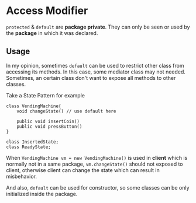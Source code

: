 # Access Modifier

`protected` & `default` are **package private**. They can only be seen or used by the **package** in which it was declared.

## Usage

In my opinion, sometimes `default` can be used to restrict other class from accessing its methods. In this case, some mediator class may not needed. Sometimes, an certain class don't want to expose all methods to other classes.

Take a State Pattern for example

    class VendingMachine{
        void changeState() // use default here
        
        public void insertCoin()
        public void pressButton()
    }
    
    class InsertedState;
    class ReadyState;

When `VendingMachine vm = new VendingMachine()` is used in **client** which is normally not in a same package, `vm.changeState()` should not exposed to client, otherwise client can change the state which can result in misbehavior. 

And also, `default` can be used for constructor, so some classes can be only initialized inside the package.